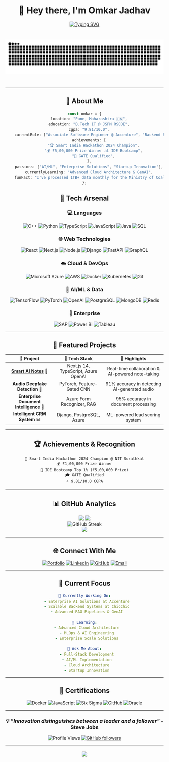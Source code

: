 <div align="center">

# 👋 Hey there, I'm **Omkar Jadhav**

[![Typing SVG](https://readme-typing-svg.herokuapp.com?font=Fira+Code&weight=600&size=28&duration=3000&pause=1000&color=00D4FF&center=true&vCenter=true&multiline=true&width=800&height=100&lines=Full-Stack+Developer+%7C+AI+Engineer;Smart+India+Hackathon+2024+Champion;Building+the+Future+with+Code)](https://git.io/typing-svg)

<div style="margin: 20px 0; padding: 20px 0;">


<img src="https://raw.githubusercontent.com/platane/platane/output/github-contribution-grid-snake-dark.svg" alt="Snake animation" />

</div>

---

## 🌟 **About Me**

```typescript
const omkar = {
    location: "Pune, Maharashtra 🇮🇳",
    education: "B.Tech IT @ JSPM RSCOE",
    cgpa: "9.81/10.0",
    currentRole: ["Associate Software Engineer @ Accenture", "Backend Engineer @ ChicChic"],
    achievements: [
        "🏆 Smart India Hackathon 2024 Champion",
        "💰 ₹5,00,000 Prize Winner at IDE Bootcamp",
        "🎯 GATE Qualified",
    ],
    passions: ["AI/ML", "Enterprise Solutions", "Startup Innovation"],
    currentlyLearning: "Advanced Cloud Architecture & GenAI",
    funFact: "I've processed 1TB+ data monthly for the Ministry of Coal! 🔥"
};
```

## 🚀 **Tech Arsenal**

<div align="center">

### 💻 **Languages**
![C++](https://img.shields.io/badge/C++-00599C?style=for-the-badge&logo=cplusplus&logoColor=white)
![Python](https://img.shields.io/badge/Python-FFD43B?style=for-the-badge&logo=python&logoColor=blue)
![TypeScript](https://img.shields.io/badge/TypeScript-007ACC?style=for-the-badge&logo=typescript&logoColor=white)
![JavaScript](https://img.shields.io/badge/JavaScript-F7DF1E?style=for-the-badge&logo=javascript&logoColor=black)
![Java](https://img.shields.io/badge/Java-ED8B00?style=for-the-badge&logo=openjdk&logoColor=white)
![SQL](https://img.shields.io/badge/SQL-336791?style=for-the-badge&logo=postgresql&logoColor=white)

### 🌐 **Web Technologies**
![React](https://img.shields.io/badge/React-20232A?style=for-the-badge&logo=react&logoColor=61DAFB)
![Next.js](https://img.shields.io/badge/Next.js-000000?style=for-the-badge&logo=nextdotjs&logoColor=white)
![Node.js](https://img.shields.io/badge/Node.js-339933?style=for-the-badge&logo=nodedotjs&logoColor=white)
![Django](https://img.shields.io/badge/Django-092E20?style=for-the-badge&logo=django&logoColor=green)
![FastAPI](https://img.shields.io/badge/FastAPI-009688?style=for-the-badge&logo=fastapi&logoColor=white)
![GraphQL](https://img.shields.io/badge/GraphQL-E10098?style=for-the-badge&logo=graphql&logoColor=white)

### ☁️ **Cloud & DevOps**
![Microsoft Azure](https://img.shields.io/badge/Microsoft_Azure-0089D0?style=for-the-badge&logo=microsoft-azure&logoColor=white)
![AWS](https://img.shields.io/badge/Amazon_AWS-FF9900?style=for-the-badge&logo=amazonaws&logoColor=white)
![Docker](https://img.shields.io/badge/Docker-2CA5E0?style=for-the-badge&logo=docker&logoColor=white)
![Kubernetes](https://img.shields.io/badge/Kubernetes-326ce5?style=for-the-badge&logo=kubernetes&logoColor=white)
![Git](https://img.shields.io/badge/Git-F05032?style=for-the-badge&logo=git&logoColor=white)

### 🤖 **AI/ML & Data**
![TensorFlow](https://img.shields.io/badge/TensorFlow-FF6F00?style=for-the-badge&logo=tensorflow&logoColor=white)
![PyTorch](https://img.shields.io/badge/PyTorch-EE4C2C?style=for-the-badge&logo=pytorch&logoColor=white)
![OpenAI](https://img.shields.io/badge/OpenAI-412991?style=for-the-badge&logo=openai&logoColor=white)
![PostgreSQL](https://img.shields.io/badge/PostgreSQL-316192?style=for-the-badge&logo=postgresql&logoColor=white)
![MongoDB](https://img.shields.io/badge/MongoDB-4EA94B?style=for-the-badge&logo=mongodb&logoColor=white)
![Redis](https://img.shields.io/badge/Redis-DC382D?style=for-the-badge&logo=redis&logoColor=white)

### 🏢 **Enterprise**
![SAP](https://img.shields.io/badge/SAP-0FAAFF?style=for-the-badge&logo=sap&logoColor=white)
![Power BI](https://img.shields.io/badge/Power_BI-F2C811?style=for-the-badge&logo=powerbi&logoColor=black)
![Tableau](https://img.shields.io/badge/Tableau-E97627?style=for-the-badge&logo=tableau&logoColor=white)

</div>

---

## 🎯 **Featured Projects**

<div align="center">

| 🎨 **Project** | 🔧 **Tech Stack** | 🌟 **Highlights** |
|:---:|:---:|:---:|
| **[Smart AI Notes](https://smart-ai-notes.vercel.app/)** 🧠 | Next.js 14, TypeScript, Azure OpenAI | Real-time collaboration & AI-powered note-taking |
| **Audio Deepfake Detection** 🎵 | PyTorch, Feature-Gated CNN | 91% accuracy in detecting AI-generated audio |
| **Enterprise Document Intelligence** 📄 | Azure Form Recognizer, RAG | 95% accuracy in document processing |
| **Intelligent CRM System** 📊 | Django, PostgreSQL, Azure | ML-powered lead scoring system |

</div>

---

<div align="center">

## 🏆 **Achievements & Recognition**

</div>

<div align="center">

```
🥇 Smart India Hackathon 2024 Champion @ NIT Surathkal
💰 ₹1,00,000 Prize Winner
🚀 IDE Bootcamp Top 1% (₹5,00,000 Prize)
🎓 GATE Qualified
⭐ 9.81/10.0 CGPA
```

</div>

---

<div align="center">

## 📊 **GitHub Analytics**

</div>

<div align="center">
  <img height="180em" src="https://github-readme-stats.vercel.app/api?username=OmkarJadhav2020&show_icons=true&theme=tokyonight&include_all_commits=true&count_private=true"/>
  <img height="180em" src="https://github-readme-stats.vercel.app/api/top-langs/?username=OmkarJadhav2020&layout=compact&langs_count=7&theme=tokyonight"/>
</div>

<div align="center">
  <img src="https://github-readme-streak-stats.herokuapp.com?user=OmkarJadhav2020&theme=tokyonight" alt="GitHub Streak" />
</div>

<div align="center">
  <img src="https://github-readme-activity-graph.vercel.app/graph?username=OmkarJadhav2020&theme=tokyo-night&hide_border=true" />
</div>

---

<div align="center">

## 🌐 **Connect With Me**

</div>

<div align="center">

[![Portfolio](https://img.shields.io/badge/Portfolio-FF5722?style=for-the-badge&logo=vercel&logoColor=white)](https://portfolio-omkarjadhav2020s-projects.vercel.app/)
[![LinkedIn](https://img.shields.io/badge/LinkedIn-0077B5?style=for-the-badge&logo=linkedin&logoColor=white)](https://www.linkedin.com/in/omkar-jadhav-036360204/)
[![GitHub](https://img.shields.io/badge/GitHub-100000?style=for-the-badge&logo=github&logoColor=white)](https://github.com/OmkarJadhav2020)
[![Email](https://img.shields.io/badge/Email-D14836?style=for-the-badge&logo=gmail&logoColor=white)](mailto:jadhavoj2023@gmail.com)

</div>

---

<div align="center">

## 🎯 **Current Focus**

</div>

<div align="center">

```yaml
🔭 Currently Working On:
  - Enterprise AI Solutions at Accenture
  - Scalable Backend Systems at ChicChic
  - Advanced RAG Pipelines & GenAI

🌱 Learning:
  - Advanced Cloud Architecture
  - MLOps & AI Engineering
  - Enterprise Scale Solutions

💬 Ask Me About:
  - Full-Stack Development
  - AI/ML Implementation
  - Cloud Architecture
  - Startup Innovation
```

</div>

---

<div align="center">

## 🏅 **Certifications**

</div>

<div align="center">

![Docker](https://img.shields.io/badge/Docker_Foundations-2496ED?style=for-the-badge&logo=docker&logoColor=white)
![JavaScript](https://img.shields.io/badge/JavaScript_Foundations-F7DF1E?style=for-the-badge&logo=javascript&logoColor=black)
![Six Sigma](https://img.shields.io/badge/Six_Sigma_Yellow_Belt-FF6B35?style=for-the-badge&logo=sigma&logoColor=white)
![GitHub](https://img.shields.io/badge/GitHub_Professional-181717?style=for-the-badge&logo=github&logoColor=white)
![Oracle](https://img.shields.io/badge/Oracle_Java_Foundation-F80000?style=for-the-badge&logo=oracle&logoColor=white)

</div>

---

<div align="center">

### 💡 *"Innovation distinguishes between a leader and a follower"* - Steve Jobs

</div>

<div align="center">

![Profile Views](https://komarev.com/ghpvc/?username=OmkarJadhav2020&color=blueviolet&style=for-the-badge)
[![GitHub followers](https://img.shields.io/github/followers/OmkarJadhav2020?style=for-the-badge&color=blue)](https://github.com/OmkarJadhav2020)

</div>

---

<div align="center" style="margin: 20px 0;">
  <img src="https://capsule-render.vercel.app/api?type=waving&color=gradient&height=100&section=footer&animation=twinkling" />
</div>